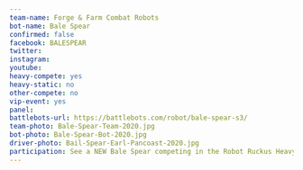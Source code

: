 ```yaml
---
team-name: Forge & Farm Combat Robots
bot-name: Bale Spear
confirmed: false
facebook: BALESPEAR
twitter:
instagram:
youtube:
heavy-compete: yes
heavy-static: no
other-compete: no
vip-event: yes
panel:
battlebots-url: https://battlebots.com/robot/bale-spear-s3/
team-photo: Bale-Spear-Team-2020.jpg
bot-photo: Bale-Spear-Bot-2020.jpg
driver-photo: Bail-Spear-Earl-Pancoast-2020.jpg
participation: See a NEW Bale Spear competing in the Robot Ruckus Heavyweight Arena. The Bale Spear team and robot will also be joining us for the Ruckus VIP Fundraiser!
---
```

